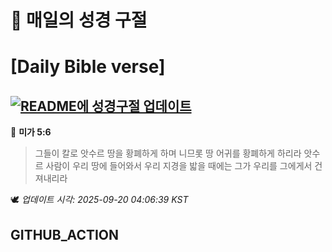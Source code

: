 # 🙏 매일의 성경 구절
# [Daily Bible verse]
## [![README에 성경구절 업데이트](https://github.com/DONGSUKA/first_test/actions/workflows/update-readme-bible.yml/badge.svg)](https://github.com/DONGSUKA/first_test/actions/workflows/update-readme-bible.yml)
<!-- START_BIBLE_VERSE -->
📖 **미가 5:6**
> 그들이 칼로 앗수르 땅을 황폐하게 하며 니므롯 땅 어귀를 황폐하게 하리라 앗수르 사람이 우리 땅에 들어와서 우리 지경을 밟을 때에는 그가 우리를 그에게서 건져내리라

🕊️ _업데이트 시각: 2025-09-20 04:06:39 KST_
  <!-- END_BIBLE_VERSE -->
## GITHUB_ACTION

